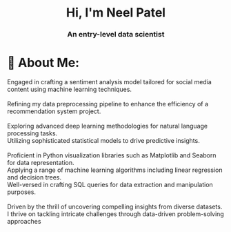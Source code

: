 <h1 align="center">Hi, I'm Neel Patel</h1>
<h3 align="center">An entry-level data scientist</h3>

# 💫 About Me:
Engaged in crafting a sentiment analysis model tailored for social media content using machine learning techniques.<br><br>Refining my data preprocessing pipeline to enhance the efficiency of a recommendation system project.<br><br>Exploring advanced deep learning methodologies for natural language processing tasks.<br>Utilizing sophisticated statistical models to drive predictive insights.<br><br>Proficient in Python visualization libraries such as Matplotlib and Seaborn for data representation.<br>Applying a range of machine learning algorithms including linear regression and decision trees.<br>Well-versed in crafting SQL queries for data extraction and manipulation purposes.<br><br>Driven by the thrill of uncovering compelling insights from diverse datasets.<br>I thrive on tackling intricate challenges through data-driven problem-solving approaches
